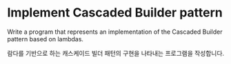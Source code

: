 # Implement Cascaded Builder pattern

Write a program that represents an implementation of the Cascaded Builder pattern based on lambdas.

람다를 기반으로 하는 캐스케이드 빌더 패턴의 구현을 나타내는 프로그램을 작성합니다.
